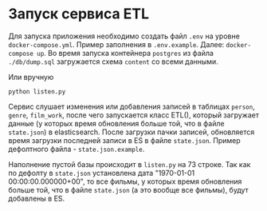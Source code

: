 # Запуск сервиса ETL

Для запуска приложения необходимо создать файл `.env` на уровне `docker-compose.yml`.
Пример заполнения в `.env.example`. Далее:
`docker-compose up`.
Во время запуска контейнера `postgres` из файла `./db/dump.sql` загружается схема
`content` со всеми данными.

Или вручную

`python listen.py`

Сервис слушает изменения или добавления записей в таблицах `person`, `genre`,
`film_work`, после чего запускается класс ETL(), который загружает данные 
(у которых время обновления больше той, что в файле `state.json`) в 
elasticsearch. После загрузки пачки записей, обновляется время загрузки 
последней записи в ES в файле `state.json`.
Пример дефолтного файла - `state.json.example`.

Наполнение пустой базы происходит в `listen.py` на 73 строке. Так как по дефолту в
`state.json` установлена дата "1970-01-01 00:00:00.000000+00", то все фильмы, у
которых время обновления больше той, что в файле `state.json` (а это вообще все фильмы),
будут добавлены в ES.